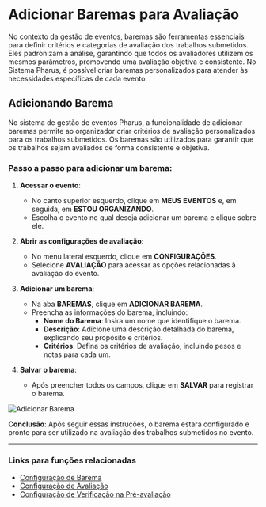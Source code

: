# Adicionar Baremas para Avaliação

No contexto da gestão de eventos, baremas são ferramentas essenciais para definir critérios e categorias de avaliação dos trabalhos submetidos. Eles padronizam a análise, garantindo que todos os avaliadores utilizem os mesmos parâmetros, promovendo uma avaliação objetiva e consistente. No Sistema Pharus, é possível criar baremas personalizados para atender às necessidades específicas de cada evento.

## Adicionando Barema

No sistema de gestão de eventos Pharus, a funcionalidade de adicionar baremas permite ao organizador criar critérios de avaliação personalizados para os trabalhos submetidos. Os baremas são utilizados para garantir que os trabalhos sejam avaliados de forma consistente e objetiva.

### Passo a passo para adicionar um barema:

1. **Acessar o evento**:
   - No canto superior esquerdo, clique em **MEUS EVENTOS** e, em seguida, em **ESTOU ORGANIZANDO**.
   - Escolha o evento no qual deseja adicionar um barema e clique sobre ele.

2. **Abrir as configurações de avaliação**:
   - No menu lateral esquerdo, clique em **CONFIGURAÇÕES**.
   - Selecione **AVALIAÇÃO** para acessar as opções relacionadas à avaliação do evento.

3. **Adicionar um barema**:
   - Na aba **BAREMAS**, clique em **ADICIONAR BAREMA**.
   - Preencha as informações do barema, incluindo:
     - **Nome do Barema**: Insira um nome que identifique o barema.
     - **Descrição**: Adicione uma descrição detalhada do barema, explicando seu propósito e critérios.
     - **Critérios**: Defina os critérios de avaliação, incluindo pesos e notas para cada um.

4. **Salvar o barema**:
   - Após preencher todos os campos, clique em **SALVAR** para registrar o barema.

![Adicionar Barema](../../../../images/cadasBaremas.gif)

**Conclusão**:
Após seguir essas instruções, o barema estará configurado e pronto para ser utilizado na avaliação dos trabalhos submetidos no evento.

---

### Links para funções relacionadas
- [Configuração de Barema](1%20-%20Configuração%20Barema.md)
- [Configuração de Avaliação](../1%20-%20Configurações%20de%20Avaliação.md)
- [Configuração de Verificação na Pré-avaliação](../Pré-avaliação/Configuração%20Verificação.md)
